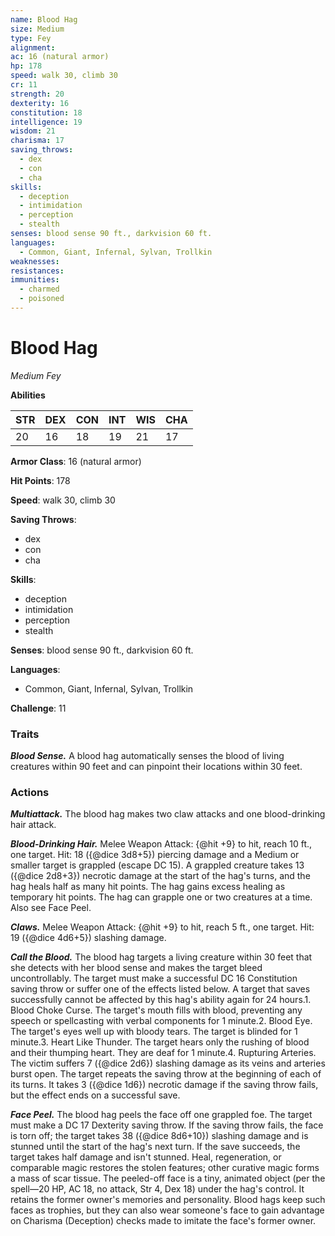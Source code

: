 ```yaml
---
name: Blood Hag
size: Medium
type: Fey
alignment: 
ac: 16 (natural armor)
hp: 178
speed: walk 30, climb 30
cr: 11
strength: 20
dexterity: 16
constitution: 18
intelligence: 19
wisdom: 21
charisma: 17
saving_throws:
  - dex
  - con
  - cha
skills:
  - deception
  - intimidation
  - perception
  - stealth
senses: blood sense 90 ft., darkvision 60 ft.
languages:
  - Common, Giant, Infernal, Sylvan, Trollkin
weaknesses:
resistances:
immunities:
  - charmed
  - poisoned
---
```


# Blood Hag

*Medium Fey*

**Abilities**

| STR | DEX | CON | INT | WIS | CHA |
| --- | --- | --- | --- | --- | --- |
| 20 | 16 | 18 | 19 | 21 | 17 |

**Armor Class**: 16 (natural armor)

**Hit Points**: 178

**Speed**: walk 30, climb 30

**Saving Throws**:
  - dex
  - con
  - cha

**Skills**:
  - deception
  - intimidation
  - perception
  - stealth

**Senses**: blood sense 90 ft., darkvision 60 ft.

**Languages**:
  - Common, Giant, Infernal, Sylvan, Trollkin

**Challenge**: 11

### Traits
***Blood Sense.*** A blood hag automatically senses the blood of living creatures within 90 feet and can pinpoint their locations within 30 feet.

### Actions
***Multiattack.*** The blood hag makes two claw attacks and one blood-drinking hair attack.

***Blood-Drinking Hair.*** Melee Weapon Attack: {@hit +9} to hit, reach 10 ft., one target. Hit: 18 ({@dice 3d8+5}) piercing damage and a Medium or smaller target is grappled (escape DC 15). A grappled creature takes 13 ({@dice 2d8+3}) necrotic damage at the start of the hag's turns, and the hag heals half as many hit points. The hag gains excess healing as temporary hit points. The hag can grapple one or two creatures at a time. Also see Face Peel.

***Claws.*** Melee Weapon Attack: {@hit +9} to hit, reach 5 ft., one target. Hit: 19 ({@dice 4d6+5}) slashing damage.

***Call the Blood.*** The blood hag targets a living creature within 30 feet that she detects with her blood sense and makes the target bleed uncontrollably. The target must make a successful DC 16 Constitution saving throw or suffer one of the effects listed below. A target that saves successfully cannot be affected by this hag's ability again for 24 hours.1. Blood Choke Curse. The target's mouth fills with blood, preventing any speech or spellcasting with verbal components for 1 minute.2. Blood Eye. The target's eyes well up with bloody tears. The target is blinded for 1 minute.3. Heart Like Thunder. The target hears only the rushing of blood and their thumping heart. They are deaf for 1 minute.4. Rupturing Arteries. The victim suffers 7 ({@dice 2d6}) slashing damage as its veins and arteries burst open. The target repeats the saving throw at the beginning of each of its turns. It takes 3 ({@dice 1d6}) necrotic damage if the saving throw fails, but the effect ends on a successful save.

***Face Peel.*** The blood hag peels the face off one grappled foe. The target must make a DC 17 Dexterity saving throw. If the saving throw fails, the face is torn off; the target takes 38 ({@dice 8d6+10}) slashing damage and is stunned until the start of the hag's next turn. If the save succeeds, the target takes half damage and isn't stunned. Heal, regeneration, or comparable magic restores the stolen features; other curative magic forms a mass of scar tissue. The peeled-off face is a tiny, animated object (per the spell—20 HP, AC 18, no attack, Str 4, Dex 18) under the hag's control. It retains the former owner's memories and personality. Blood hags keep such faces as trophies, but they can also wear someone's face to gain advantage on Charisma (Deception) checks made to imitate the face's former owner.

